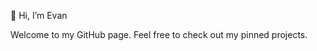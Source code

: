 👋 Hi, I’m Evan

<!---
EvanWang04/EvanWang04 is a ✨ special ✨ repository because its `README.md` (this file) appears on your GitHub profile.
You can click the Preview link to take a look at your changes.
--->
Welcome to my GitHub page. Feel free to check out my pinned projects.
